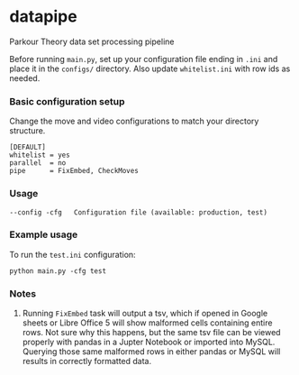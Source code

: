 # datapipe
Parkour Theory data set processing pipeline

Before running `main.py`, set up your configuration file ending in `.ini` and place it in the `configs/` directory. Also update `whitelist.ini` with row ids as needed.

### Basic configuration setup
Change the move and video configurations to match your directory structure.

```
[DEFAULT]
whitelist = yes
parallel  = no
pipe      = FixEmbed, CheckMoves
```

### Usage
```
--config -cfg 	Configuration file (available: production, test)
```

### Example usage

To run the `test.ini` configuration:
```
python main.py -cfg test
```

### Notes
1. Running `FixEmbed` task will output a tsv, which if opened in Google sheets or Libre Office 5 will show malformed cells containing entire rows. Not sure why this happens, but the same tsv file can be viewed properly with pandas in a Jupter Notebook or imported into MySQL. Querying those same malformed rows in either pandas or MySQL will results in correctly formatted data.